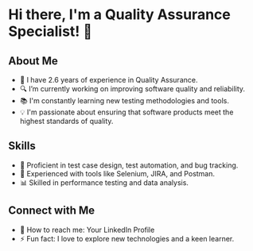# Hi there, I'm a Quality Assurance Specialist! 👋

## About Me
- 🌱 I have 2.6 years of experience in Quality Assurance.
- 🔍 I’m currently working on improving software quality and reliability.
- 📚 I'm constantly learning new testing methodologies and tools.
- 💡 I'm passionate about ensuring that software products meet the highest standards of quality.

## Skills
- 🧪 Proficient in test case design, test automation, and bug tracking.
- 🔧 Experienced with tools like Selenium, JIRA, and Postman.
- 📊 Skilled in performance testing and data analysis.

## Connect with Me
- 📧 How to reach me: Your LinkedIn Profile
- ⚡ Fun fact: I love to explore new technologies and a keen learner.


